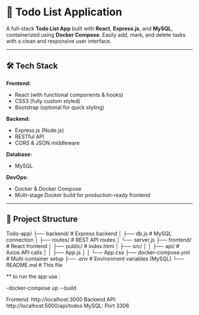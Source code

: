 # 📝 Todo List Application

A full-stack **Todo List App** built with **React**, **Express.js**, and **MySQL**, containerized using **Docker Compose**. Easily add, mark, and delete tasks with a clean and responsive user interface.

---

## 🛠️ Tech Stack

**Frontend:**
- React (with functional components & hooks)
- CSS3 (fully custom styled)
- Bootstrap (optional for quick styling)

**Backend:**
- Express.js (Node.js)
- RESTful API
- CORS & JSON middleware

**Database:**
- MySQL

**DevOps:**
- Docker & Docker Compose
- Multi-stage Docker build for production-ready frontend

---

## 📁 Project Structure

Todo-app/
├── backend/ # Express backend
│ ├── db.js # MySQL connection
│ ├── routes/ # REST API routes
│ └── server.js
├── frontend/ # React frontend
│ ├── public/ # index.html
│ ├── src/
│ │ ├── api/ # Axios API calls
│ │ ├── App.js
│ │ └── App.css
├── docker-compose.yml # Multi-container setup
├── .env # Environment variables (MySQL)
└── README.md # This file

** to run the app use :

-docker-compose up --build

Frontend: http://localhost:3000
Backend API: http://localhost:5000/api/todos
MySQL: Port 3306
